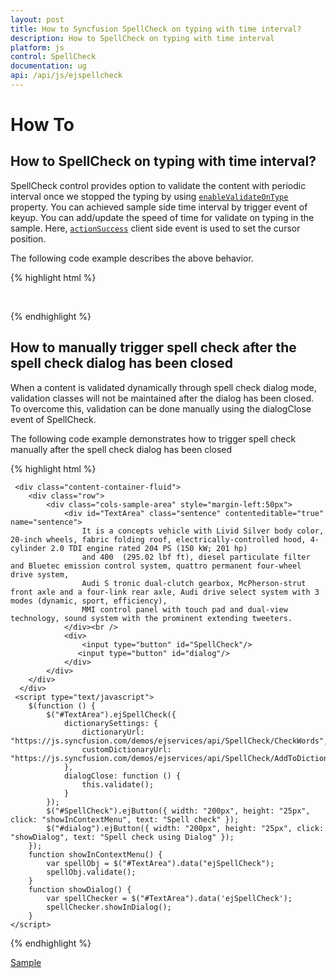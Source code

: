 ```yaml
---
layout: post
title: How to Syncfusion SpellCheck on typing with time interval? 
description: How to SpellCheck on typing with time interval
platform: js
control: SpellCheck
documentation: ug
api: /api/js/ejspellcheck
---
```

# How To

## How to SpellCheck on typing with time interval?

SpellCheck control provides option to validate the content with periodic interval once we stopped the typing by using [`enableValidateOnType`](/api/js/ejspellcheck#members:enablevalidateontype) property. 
You can achieved sample side time interval by trigger event of keyup. You can add/update the speed of time for validate on typing in the sample. Here, [`actionSuccess`](/api/js/ejspellcheck#events:actionsuccess) client side event is used to set the cursor position.

The following code example describes the above behavior.

{% highlight html %}

<div id="SpellCheck" contenteditable="true" onkeyup="onValidateTimeDelay()"></div>
<script type="text/javascript">
    $(function () {
        $("#SpellCheck").ejSpellCheck({
            dictionarySettings: {
                dictionaryUrl: "http://js.syncfusion.com/demos/ejservices/api/SpellCheck/CheckWords",
                customDictionaryUrl: "http://js.syncfusion.com/demos/ejservices/api/SpellCheck/AddToDictionary"
            },
            contextMenuSettings: { enable: true },
            enableValidateOnType: true,
            validating: function (args) {
                // Space key
                if (args.events.keyCode == 32) {
                    args.events.cancelable = false;
                }
                // Enter key
                if (args.events.keyCode == 13) {
                    args.events.cancelable = false;
                }
            },
            actionSuccess: function (args) {
                var spellObj = $("#SpellCheck").data("ejSpellCheck");
                spellObj.setCursorPosition(position);
            }
        });
    });
    var position;
    function onValidateTimeDelay() {
        var spellObj = $("#SpellCheck").data("ejSpellCheck");
        var proxy = spellObj;
        if (proxy.setTimeObj != undefined)
            clearInterval(proxy.setTimeObj);
        // 2000 milliseconds is customizable and it’s to wait before executing the code. If omitted, the value 0 is used
        proxy.setTimeObj = setTimeout(function () {
            position = proxy.getCursorPosition();
            proxy.validate();
        }, 2000);
    }
</script>

    
{% endhighlight %}

## How to manually trigger spell check after the spell check dialog has been closed

When a content is validated dynamically through spell check dialog mode, validation classes will not be maintained after the dialog has been closed. To overcome this, validation can be done manually using the dialogClose event of SpellCheck. 

The following code example demonstrates how to trigger spell check manually after the spell check dialog has been closed

{% highlight html %}

     <div class="content-container-fluid">
        <div class="row">
            <div class="cols-sample-area" style="margin-left:50px">
                <div id="TextArea" class="sentence" contenteditable="true" name="sentence">
                    It is a concepts vehicle with Livid Silver body color, 20-inch wheels, fabric folding roof, electrically-controlled hood, 4-cylinder 2.0 TDI engine rated 204 PS (150 kW; 201 hp)
                    and 400  (295.02 lbf ft), diesel particulate filter and Bluetec emission control system, quattro permanent four-wheel drive system,
                    Audi S tronic dual-clutch gearbox, McPherson-strut front axle and a four-link rear axle, Audi drive select system with 3 modes (dynamic, sport, efficiency),
                    MMI control panel with touch pad and dual-view technology, sound system with the prominent extending tweeters.
                </div><br />
                <div>
                    <input type="button" id="SpellCheck"/>
                   <input type="button" id="dialog"/>
                </div>
            </div>
        </div>
      </div>
     <script type="text/javascript">
        $(function () {
            $("#TextArea").ejSpellCheck({
                dictionarySettings: {
                    dictionaryUrl: "https://js.syncfusion.com/demos/ejservices/api/SpellCheck/CheckWords",
                    customDictionaryUrl: "https://js.syncfusion.com/demos/ejservices/api/SpellCheck/AddToDictionary"
                },
                dialogClose: function () {
                    this.validate();
                }
            });
            $("#SpellCheck").ejButton({ width: "200px", height: "25px", click: "showInContextMenu", text: "Spell check" });
            $("#dialog").ejButton({ width: "200px", height: "25px", click: "showDialog", text: "Spell check using Dialog" });
        });
        function showInContextMenu() {
            var spellObj = $("#TextArea").data("ejSpellCheck");
            spellObj.validate();
        }
        function showDialog() {
            var spellChecker = $("#TextArea").data('ejSpellCheck');
            spellChecker.showInDialog();
        }
    </script>

{% endhighlight %}

[Sample](https://jsplayground.syncfusion.com/gq5nodrd)